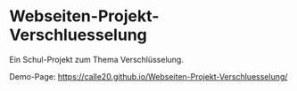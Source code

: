 # Webseiten-Projekt-Verschluesselung

Ein Schul-Projekt zum Thema Verschlüsselung.

Demo-Page: https://calle20.github.io/Webseiten-Projekt-Verschluesselung/

